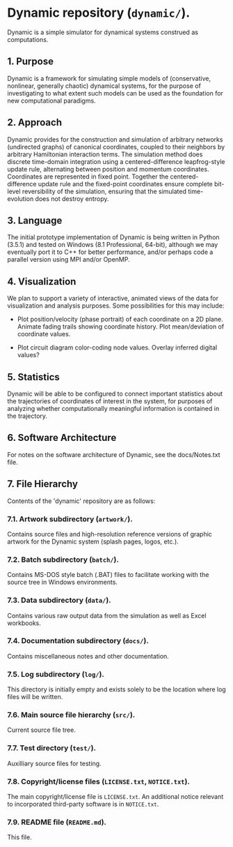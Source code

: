 # Dynamic repository (`dynamic/`).

Dynamic is a simple simulator for dynamical systems construed as computations.

## 1.  Purpose

Dynamic is a framework for simulating simple models of (conservative, 
nonlinear, generally chaotic) dynamical systems, for the purpose of 
investigating to what extent such models can be used as the 
foundation for new computational paradigms.

## 2.  Approach

Dynamic provides for the construction and simulation of arbitrary
networks (undirected graphs) of canonical coordinates, coupled to
their neighbors by arbitrary Hamiltonian interaction terms.  The
simulation method does discrete time-domain integration using a 
centered-difference leapfrog-style update rule, alternating between 
position and momentum coordinates.  Coordinates are represented in
fixed point.  Together the centered-difference update rule and the
fixed-point coordinates ensure complete bit-level reversibility of
the simulation, ensuring that the simulated time-evolution does not 
destroy entropy.

## 3.  Language

The initial prototype implementation of Dynamic is being written 
in Python (3.5.1) and tested on Windows (8.1 Professional, 64-bit), 
although we may eventually port it to C++ for better performance, 
and/or perhaps code a parallel version using MPI and/or OpenMP.

## 4.  Visualization

We plan to support a variety of interactive, animated views of the 
data for visualization and analysis purposes.  Some possibilities 
for this may include: 

 * Plot position/velocity (phase portrait) of each coordinate on 
		a 2D plane.  Animate fading trails showing coordinate history.
          Plot mean/deviation of coordinate values.

 * Plot circuit diagram color-coding node values.  Overlay inferred 
          digital values?

## 5.  Statistics

Dynamic will be able to be configured to connect important statistics 
about the trajectories of coordinates of interest in the system, 
for purposes of analyzing whether computationally meaningful 
information is contained in the trajectory.

## 6.  Software Architecture

For notes on the software architecture of Dynamic, see the docs/Notes.txt file.

## 7.  File Hierarchy

Contents of the 'dynamic' repository are as follows:

### 7.1.  Artwork subdirectory (`artwork/`).

Contains source files and high-resolution reference versions of graphic artwork
for the Dynamic system (splash pages, logos, etc.).

### 7.2.  Batch subdirectory (`batch/`).

Contains MS-DOS style batch (.BAT) files to facilitate working with the source tree
in Windows environments.

### 7.3.  Data subdirectory (`data/`).

Contains various raw output data from the simulation as well as Excel workbooks.

### 7.4.  Documentation subdirectory (`docs/`).

Contains miscellaneous notes and other documentation.

### 7.5.  Log subdirectory (`log/`).

This directory is initially empty and exists solely to be the location
where log files will be written.

### 7.6.  Main source file hierarchy (`src/`).

Current source file tree.

### 7.7.  Test directory (`test/`).

Auxilliary source files for testing.

### 7.8.  Copyright/license files (`LICENSE.txt`, `NOTICE.txt`).

The main copyright/license file is `LICENSE.txt`.  An additional 
notice relevant to incorporated third-party software is in `NOTICE.txt`.

### 7.9. README file (`README.md`).

This file.